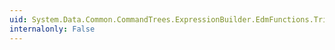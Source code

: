 ```yaml
---
uid: System.Data.Common.CommandTrees.ExpressionBuilder.EdmFunctions.TrimEnd(System.Data.Common.CommandTrees.DbExpression)
internalonly: False
---
```

